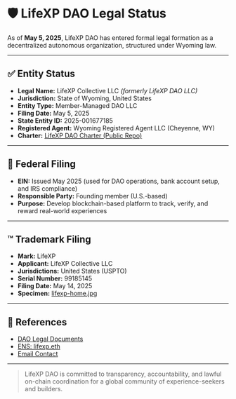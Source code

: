 # 🛡️ LifeXP DAO Legal Status

As of **May 5, 2025**, LifeXP DAO has entered formal legal formation as a decentralized autonomous organization, structured under Wyoming law.

---

## ✅ Entity Status

* **Legal Name:** LifeXP Collective LLC *(formerly LifeXP DAO LLC)*
* **Jurisdiction:** State of Wyoming, United States
* **Entity Type:** Member-Managed DAO LLC
* **Filing Date:** May 5, 2025
* **State Entity ID:** 2025-001677185
* **Registered Agent:** Wyoming Registered Agent LLC (Cheyenne, WY)
* **Charter:** [LifeXP DAO Charter (Public Repo)](https://github.com/lifexp-dao/lifexp-public/blob/main/lifexp-dao-charter.md)

---

## 🧾 Federal Filing

* **EIN:** Issued May 2025 (used for DAO operations, bank account setup, and IRS compliance)
* **Responsible Party:** Founding member (U.S.-based)
* **Purpose:** Develop blockchain-based platform to track, verify, and reward real-world experiences

---

## ™ Trademark Filing

* **Mark:** LifeXP
* **Applicant:** LifeXP Collective LLC
* **Jurisdictions:** United States (USPTO)
* **Serial Number:** 99185145
* **Filing Date:** May 14, 2025
* **Specimen:** [lifexp-home.jpg](https://lifexp-dao.github.io/lifexp-public/screenshots/lifexp-home.jpg)

---

## 🔗 References

* [DAO Legal Documents](https://github.com/lifexp-dao/lifexp-public)
* [ENS: lifexp.eth](https://app.ens.domains/name/lifexp.eth)
* [Email Contact](mailto:lifexp.dao@proton.me)

---

> LifeXP DAO is committed to transparency, accountability, and lawful on-chain coordination for a global community of experience-seekers and builders.
